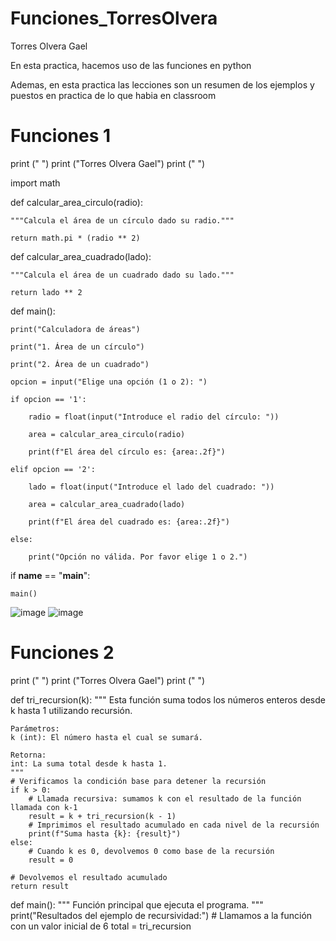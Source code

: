 # Funciones_TorresOlvera

Torres Olvera Gael

En esta practica, hacemos uso de las funciones en python

Ademas, en esta practica las lecciones son un resumen de los ejemplos y puestos en practica de lo que habia en classroom

# Funciones 1

print (" ")
print ("Torres Olvera Gael")
print (" ")

import math

def calcular_area_circulo(radio):

    """Calcula el área de un círculo dado su radio."""
    
    return math.pi * (radio ** 2)

def calcular_area_cuadrado(lado):

    """Calcula el área de un cuadrado dado su lado."""
    
    return lado ** 2

def main():

    print("Calculadora de áreas")
    
    print("1. Área de un círculo")
    
    print("2. Área de un cuadrado")
    
    opcion = input("Elige una opción (1 o 2): ")

    if opcion == '1':
    
        radio = float(input("Introduce el radio del círculo: "))
        
        area = calcular_area_circulo(radio)
        
        print(f"El área del círculo es: {area:.2f}")
        
    elif opcion == '2':
    
        lado = float(input("Introduce el lado del cuadrado: "))
        
        area = calcular_area_cuadrado(lado)
        
        print(f"El área del cuadrado es: {area:.2f}")
        
    else:
    
        print("Opción no válida. Por favor elige 1 o 2.")

if __name__ == "__main__":

    main()

![image](https://github.com/user-attachments/assets/eb34fc42-b242-4342-b979-d8ebd2188dbf)
![image](https://github.com/user-attachments/assets/0a781691-3372-4216-a14d-843bae8ab0bd)

# Funciones 2

print (" ")
print ("Torres Olvera Gael")
print (" ")

def tri_recursion(k):
    """
    Esta función suma todos los números enteros desde k hasta 1 utilizando recursión.
    
    Parámetros:
    k (int): El número hasta el cual se sumará.

    Retorna:
    int: La suma total desde k hasta 1.
    """
    # Verificamos la condición base para detener la recursión
    if k > 0:
        # Llamada recursiva: sumamos k con el resultado de la función llamada con k-1
        result = k + tri_recursion(k - 1)
        # Imprimimos el resultado acumulado en cada nivel de la recursión
        print(f"Suma hasta {k}: {result}")
    else:
        # Cuando k es 0, devolvemos 0 como base de la recursión
        result = 0

    # Devolvemos el resultado acumulado
    return result

def main():
    """
    Función principal que ejecuta el programa.
    """
    print("Resultados del ejemplo de recursividad:")
    # Llamamos a la función con un valor inicial de 6
    total = tri_recursion
